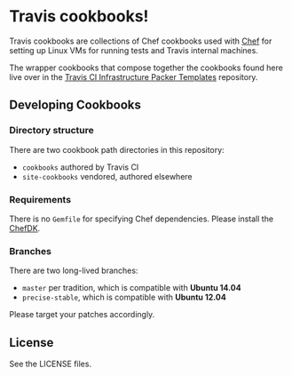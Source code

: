 # Travis cookbooks!

Travis cookbooks are collections of Chef cookbooks used with
[Chef](https://www.chef.io/) for setting up Linux VMs for running tests and
Travis internal machines.

The wrapper cookbooks that compose together the cookbooks found here live over
in the [Travis CI Infrastructure Packer
Templates](https://github.com/travis-infrastructure/packer-templates)
repository.

## Developing Cookbooks

### Directory structure

There are two cookbook path directories in this repository:

- `cookbooks` authored by Travis CI
- `site-cookbooks` vendored, authored elsewhere

### Requirements

There is no `Gemfile` for specifying Chef dependencies.  Please install the
[ChefDK](https://downloads.chef.io/chef-dk/).

### Branches

There are two long-lived branches:

- `master` per tradition, which is compatible with **Ubuntu 14.04**
- `precise-stable`, which is compatible with **Ubuntu 12.04**

Please target your patches accordingly.

## License

See the LICENSE files.
